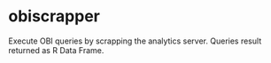 # obiscrapper
Execute OBI queries by scrapping the analytics server. Queries result returned as R Data Frame.
